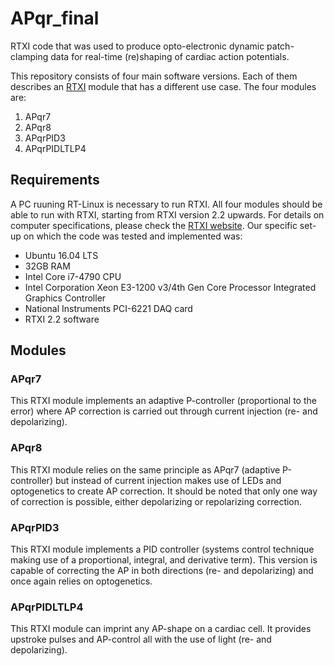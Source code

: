 # APqr_final

RTXI code that was used to produce opto-electronic dynamic patch-clamping data for real-time (re)shaping of cardiac action potentials.

This repository consists of four main software versions. Each of them describes an [RTXI](http://rtxi.org/) module that has a different use case. The four modules are:
1) APqr7
2) APqr8
3) APqrPID3
4) APqrPIDLTLP4

## Requirements

A PC ruuning RT-Linux is necessary to run RTXI. All four modules should be able to run with RTXI, starting from RTXI version 2.2 upwards. For details on computer specifications, please check the [RTXI website](http://rtxi.org/). Our specific set-up on which the code was tested and implemented was:
* Ubuntu 16.04 LTS
* 32GB RAM
* Intel Core i7-4790 CPU
* Intel Corporation Xeon E3-1200 v3/4th Gen Core Processor Integrated Graphics Controller
* National Instruments PCI-6221 DAQ card
* RTXI 2.2 software

## Modules

### APqr7

This RTXI module implements an adaptive P-controller (proportional to the error) where AP correction is carried out through current injection (re- and depolarizing).

### APqr8

This RTXI module relies on the same principle as APqr7 (adaptive P-controller) but instead of current injection makes use of LEDs and optogenetics to create AP correction. It should be noted that only one way of correction is possible, either depolarizing or repolarizing correction.

### APqrPID3

This RTXI module implements a PID controller (systems control technique making use of a proportional, integral, and derivative term). This version is capable of correcting the AP in both directions (re- and depolarizing) and once again relies on optogenetics.

### APqrPIDLTLP4

This RTXI module can imprint any AP-shape on a cardiac cell. It provides upstroke pulses and AP-control all with the use of light (re- and depolarizing).
